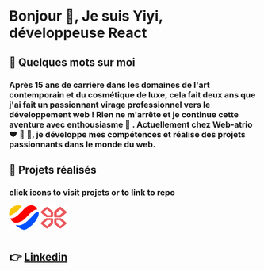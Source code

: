 <h1 align="left">Bonjour 🌈, Je suis Yiyi, développeuse React</h1>

<h2>👀 Quelques mots sur moi</h2>
  
<h3>Après 15 ans de carrière dans les domaines de l'art contemporain et du cosmétique de luxe, cela fait deux ans que j'ai fait un passionnant virage professionnel vers le développement web ! Rien ne m'arrête et je continue cette aventure avec enthousiasme 🚀 . Actuellement chez Web-atrio ❤️ 💛 💙, je développe mes compétences et réalise des projets passionnants dans le monde du web.</h2>

<h2> 👀 Projets réalisés</h2>

<h3>click icons to visit projets or to link to repo</p>

<p>
<img align="left" width="60" height="50" src="/assets/web-atrio-logo.png"/>
<!-- [<img align="left" width="60" height="50" src="/assets/web-atrio-logo.png"/>](https://web-atrio.com/) -->
<img align="left" width="60" height="50" src="/assets/gampad-logo.png" />
	</p><br/>

<br/>
<br/>

## 👉 [Linkedin](https://www.linkedin.com/in/yiyi-plantinet/)
